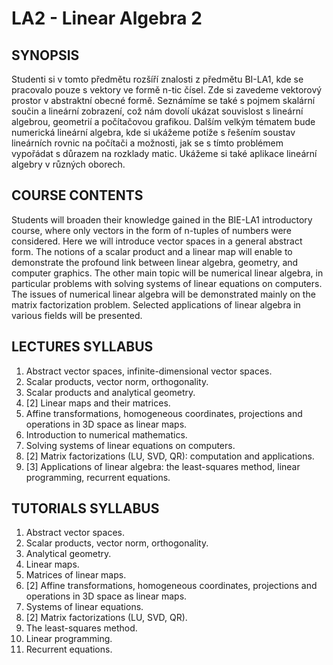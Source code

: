 # LA2 - Linear Algebra 2

## SYNOPSIS
Studenti si v tomto předmětu rozšíří znalosti z předmětu BI-LA1, kde se pracovalo pouze s vektory ve formě n-tic čísel. Zde si zavedeme vektorový prostor v abstraktní obecné formě. Seznámíme se také s pojmem skalární součin a lineární zobrazení, což nám dovolí ukázat souvislost s lineární algebrou, geometrií a počítačovou grafikou. Dalším velkým tématem bude numerická lineární algebra, kde si ukážeme potíže s řešením soustav lineárních rovnic na počítači a možnosti, jak se s tímto problémem vypořádat s důrazem na rozklady matic. Ukážeme si také aplikace lineární algebry v různých oborech.

## COURSE CONTENTS
Students will broaden their knowledge gained in the BIE-LA1 introductory course, where only vectors in the form of n-tuples of numbers were considered. Here we will introduce vector spaces in a general abstract form. The notions of a scalar product and a linear map will enable to demonstrate the profound link between linear algebra, geometry, and computer graphics. The other main topic will be numerical linear algebra, in particular problems with solving systems of linear equations on computers. The issues of numerical linear algebra will be demonstrated mainly on the matrix factorization problem. Selected applications of linear algebra in various fields will be presented.

## LECTURES SYLLABUS
1. Abstract vector spaces, infinite-dimensional vector spaces.
2. Scalar products, vector norm, orthogonality.
3. Scalar products and analytical geometry.
4. [2] Linear maps and their matrices.
6. Affine transformations, homogeneous coordinates, projections and operations in 3D space as linear maps.
7. Introduction to numerical mathematics.
8. Solving systems of linear equations on computers.
9. [2] Matrix factorizations (LU, SVD, QR): computation and applications.
11. [3] Applications of linear algebra: the least-squares method, linear programming, recurrent equations.

## TUTORIALS SYLLABUS
1. Abstract vector spaces.
2. Scalar products, vector norm, orthogonality.
3. Analytical geometry.
4. Linear maps.
5. Matrices of linear maps.
6. [2] Affine transformations, homogeneous coordinates, projections and operations in 3D space as linear maps.
8. Systems of linear equations.
9. [2] Matrix factorizations (LU, SVD, QR).
11. The least-squares method.
12. Linear programming.
13. Recurrent equations.